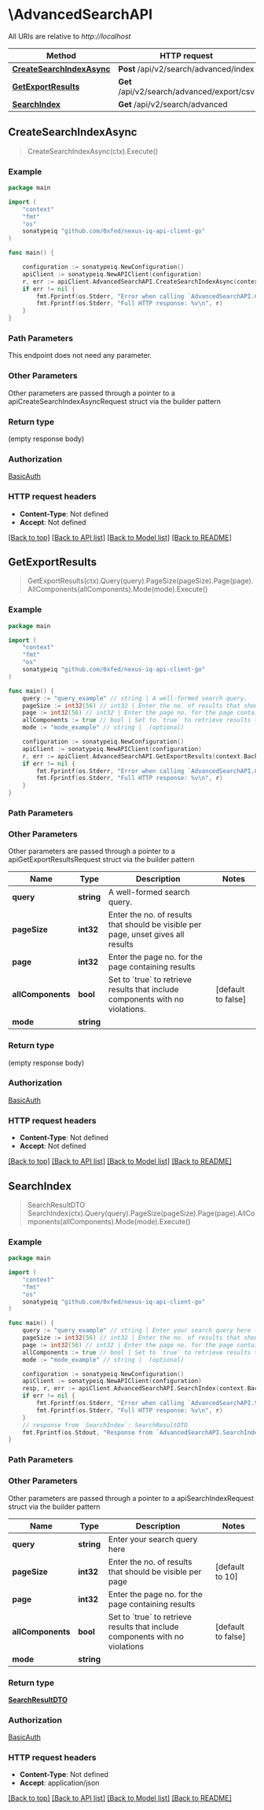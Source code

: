 # \AdvancedSearchAPI

All URIs are relative to *http://localhost*

Method | HTTP request | Description
------------- | ------------- | -------------
[**CreateSearchIndexAsync**](AdvancedSearchAPI.md#CreateSearchIndexAsync) | **Post** /api/v2/search/advanced/index | 
[**GetExportResults**](AdvancedSearchAPI.md#GetExportResults) | **Get** /api/v2/search/advanced/export/csv | 
[**SearchIndex**](AdvancedSearchAPI.md#SearchIndex) | **Get** /api/v2/search/advanced | 



## CreateSearchIndexAsync

> CreateSearchIndexAsync(ctx).Execute()





### Example

```go
package main

import (
	"context"
	"fmt"
	"os"
	sonatypeiq "github.com/0xfed/nexus-iq-api-client-go"
)

func main() {

	configuration := sonatypeiq.NewConfiguration()
	apiClient := sonatypeiq.NewAPIClient(configuration)
	r, err := apiClient.AdvancedSearchAPI.CreateSearchIndexAsync(context.Background()).Execute()
	if err != nil {
		fmt.Fprintf(os.Stderr, "Error when calling `AdvancedSearchAPI.CreateSearchIndexAsync``: %v\n", err)
		fmt.Fprintf(os.Stderr, "Full HTTP response: %v\n", r)
	}
}
```

### Path Parameters

This endpoint does not need any parameter.

### Other Parameters

Other parameters are passed through a pointer to a apiCreateSearchIndexAsyncRequest struct via the builder pattern


### Return type

 (empty response body)

### Authorization

[BasicAuth](../README.md#BasicAuth)

### HTTP request headers

- **Content-Type**: Not defined
- **Accept**: Not defined

[[Back to top]](#) [[Back to API list]](../README.md#documentation-for-api-endpoints)
[[Back to Model list]](../README.md#documentation-for-models)
[[Back to README]](../README.md)


## GetExportResults

> GetExportResults(ctx).Query(query).PageSize(pageSize).Page(page).AllComponents(allComponents).Mode(mode).Execute()





### Example

```go
package main

import (
	"context"
	"fmt"
	"os"
	sonatypeiq "github.com/0xfed/nexus-iq-api-client-go"
)

func main() {
	query := "query_example" // string | A well-formed search query.
	pageSize := int32(56) // int32 | Enter the no. of results that should be visible per page, unset gives all results (optional)
	page := int32(56) // int32 | Enter the page no. for the page containing results (optional)
	allComponents := true // bool | Set to `true` to retrieve results that include components with no violations. (optional) (default to false)
	mode := "mode_example" // string |  (optional)

	configuration := sonatypeiq.NewConfiguration()
	apiClient := sonatypeiq.NewAPIClient(configuration)
	r, err := apiClient.AdvancedSearchAPI.GetExportResults(context.Background()).Query(query).PageSize(pageSize).Page(page).AllComponents(allComponents).Mode(mode).Execute()
	if err != nil {
		fmt.Fprintf(os.Stderr, "Error when calling `AdvancedSearchAPI.GetExportResults``: %v\n", err)
		fmt.Fprintf(os.Stderr, "Full HTTP response: %v\n", r)
	}
}
```

### Path Parameters



### Other Parameters

Other parameters are passed through a pointer to a apiGetExportResultsRequest struct via the builder pattern


Name | Type | Description  | Notes
------------- | ------------- | ------------- | -------------
 **query** | **string** | A well-formed search query. | 
 **pageSize** | **int32** | Enter the no. of results that should be visible per page, unset gives all results | 
 **page** | **int32** | Enter the page no. for the page containing results | 
 **allComponents** | **bool** | Set to &#x60;true&#x60; to retrieve results that include components with no violations. | [default to false]
 **mode** | **string** |  | 

### Return type

 (empty response body)

### Authorization

[BasicAuth](../README.md#BasicAuth)

### HTTP request headers

- **Content-Type**: Not defined
- **Accept**: Not defined

[[Back to top]](#) [[Back to API list]](../README.md#documentation-for-api-endpoints)
[[Back to Model list]](../README.md#documentation-for-models)
[[Back to README]](../README.md)


## SearchIndex

> SearchResultDTO SearchIndex(ctx).Query(query).PageSize(pageSize).Page(page).AllComponents(allComponents).Mode(mode).Execute()





### Example

```go
package main

import (
	"context"
	"fmt"
	"os"
	sonatypeiq "github.com/0xfed/nexus-iq-api-client-go"
)

func main() {
	query := "query_example" // string | Enter your search query here (optional)
	pageSize := int32(56) // int32 | Enter the no. of results that should be visible per page (optional) (default to 10)
	page := int32(56) // int32 | Enter the page no. for the page containing results (optional)
	allComponents := true // bool | Set to `true` to retrieve results that include components with no violations (optional) (default to false)
	mode := "mode_example" // string |  (optional)

	configuration := sonatypeiq.NewConfiguration()
	apiClient := sonatypeiq.NewAPIClient(configuration)
	resp, r, err := apiClient.AdvancedSearchAPI.SearchIndex(context.Background()).Query(query).PageSize(pageSize).Page(page).AllComponents(allComponents).Mode(mode).Execute()
	if err != nil {
		fmt.Fprintf(os.Stderr, "Error when calling `AdvancedSearchAPI.SearchIndex``: %v\n", err)
		fmt.Fprintf(os.Stderr, "Full HTTP response: %v\n", r)
	}
	// response from `SearchIndex`: SearchResultDTO
	fmt.Fprintf(os.Stdout, "Response from `AdvancedSearchAPI.SearchIndex`: %v\n", resp)
}
```

### Path Parameters



### Other Parameters

Other parameters are passed through a pointer to a apiSearchIndexRequest struct via the builder pattern


Name | Type | Description  | Notes
------------- | ------------- | ------------- | -------------
 **query** | **string** | Enter your search query here | 
 **pageSize** | **int32** | Enter the no. of results that should be visible per page | [default to 10]
 **page** | **int32** | Enter the page no. for the page containing results | 
 **allComponents** | **bool** | Set to &#x60;true&#x60; to retrieve results that include components with no violations | [default to false]
 **mode** | **string** |  | 

### Return type

[**SearchResultDTO**](SearchResultDTO.md)

### Authorization

[BasicAuth](../README.md#BasicAuth)

### HTTP request headers

- **Content-Type**: Not defined
- **Accept**: application/json

[[Back to top]](#) [[Back to API list]](../README.md#documentation-for-api-endpoints)
[[Back to Model list]](../README.md#documentation-for-models)
[[Back to README]](../README.md)

